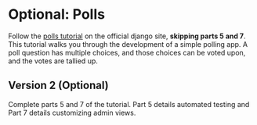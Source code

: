 
# Optional: Polls

Follow the [polls tutorial](https://docs.djangoproject.com/en/2.0/intro/tutorial01/) on the official django site, **skipping parts 5 and 7**. This tutorial walks you through the development of a simple polling app. A poll question has multiple choices, and those choices can be voted upon, and the votes are tallied up.

## Version 2 (Optional)
Complete parts 5 and 7 of the tutorial. Part 5 details automated testing and Part 7 details customizing admin views. 
